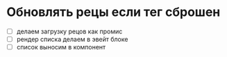 
# Обновлять рецы если тег сброшен

- [ ] делаем загрузку рецов как промис
- [ ] рендер списка делаем в эвейт блоке
- [ ] список выносим в компонент
